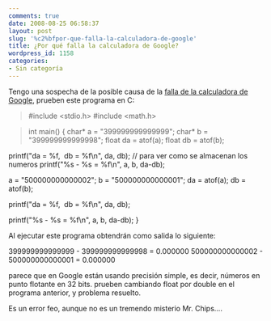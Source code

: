 ```yaml
---
comments: true
date: 2008-08-25 06:58:37
layout: post
slug: '%c2%bfpor-que-falla-la-calculadora-de-google'
title: ¿Por qué falla la calculadora de Google?
wordpress_id: 1158
categories:
- Sin categoría
---
```


Tengo una sospecha de la posible causa de la [falla de la calculadora de Google](http://www.fayerwayer.com/2008/08/segun-google-500000000000002-500000000000001-0/), prueben este programa en C:


> #include <stdio.h>
#include <math.h>




> int main()
{
char* a = "399999999999999";
char* b = "399999999999998";
float da = atof(a);
float db = atof(b);

printf("da = %f,  db = %f\n", da, db); // para ver como se almacenan los numeros
printf("%s - %s = %f\n", a, b, da-db);

a = "500000000000002";
b = "500000000000001";
da = atof(a);
db = atof(b);

printf("da = %f,  db = %f\n", da, db);

printf("%s - %s = %f\n", a, b, da-db);
}


Al ejecutar este programa obtendrán como salida lo siguiente:

399999999999999 - 399999999999998 = 0.000000
500000000000002 - 500000000000001 = 0.000000

parece que en Google están usando precisión simple, es decir, números en punto flotante en 32 bits.
prueben cambiando float por double en el programa anterior, y problema resuelto.

Es un error feo, aunque no es un tremendo misterio Mr. Chips....
